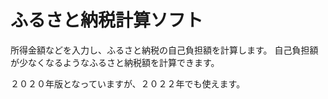 # ふるさと納税計算ソフト
所得金額などを入力し、ふるさと納税の自己負担額を計算します。
自己負担額が少なくなるようなふるさと納税額を計算できます。

２０２０年版となっていますが、２０２２年でも使えます。
